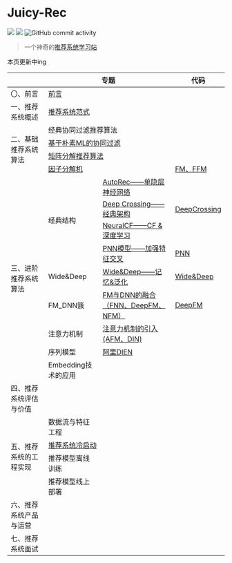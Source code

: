 # Juicy-Rec

<div>
<img src="https://img.shields.io/badge/python-3.7-brightgreen">
<img src="https://img.shields.io/badge/pytorch-1.11-brightgreen">
<img alt="GitHub commit activity" src="https://img.shields.io/github/commit-activity/m/zjycp/juicy-rec">
</div>


> 一个神奇的[推荐系统学习站](https://juicy-rec.emx6.com)



本页更新中ing

<table>
<thead>
  <tr>
    <th></th>
    <th colspan="2">专题</th>
    <th>代码</th>
  </tr>
</thead>
<tbody>
  <tr>
    <td>〇、前言</td>
    <td colspan="2"><a href="https://juicy-rec.emx6.com/#/README">前言</a></td>
    <td></td>
  </tr>
  <tr>
    <td>一、推荐系统概述</td>
    <td colspan="2"><a href="https://juicy-rec.emx6.com/#/%E6%8E%A8%E8%8D%90%E7%B3%BB%E7%BB%9F%E6%A6%82%E8%BF%B0/%E6%8E%A8%E8%8D%90%E7%B3%BB%E7%BB%9F%E8%8C%83%E5%BC%8F">推荐系统范式</a></td>
    <td></td>
  </tr>
  <tr>
    <td rowspan="4">二、基础推荐系统算法</td>
    <td colspan="2">经典协同过滤推荐算法</td>
    <td></td>
  </tr>
  <tr>
    <td colspan="2"><a href="https://juicy-rec.emx6.com/#/%E6%8E%A8%E8%8D%90%E7%B3%BB%E7%BB%9F%E5%9F%BA%E7%A1%80%E7%AE%97%E6%B3%95/%E5%9F%BA%E4%BA%8E%E6%9C%B4%E7%B4%A0ML%E7%9A%84%E5%8D%8F%E5%90%8C%E8%BF%87%E6%BB%A4">基于朴素ML的协同过滤</a></td>
    <td></td>
  </tr>
  <tr>
    <td colspan="2"><a href="https://juicy-rec.emx6.com/#/%E6%8E%A8%E8%8D%90%E7%B3%BB%E7%BB%9F%E5%9F%BA%E7%A1%80%E7%AE%97%E6%B3%95/%E7%9F%A9%E9%98%B5%E5%88%86%E8%A7%A3%E6%8E%A8%E8%8D%90%E7%AE%97%E6%B3%95">矩阵分解推荐算法</a></td>
    <td></td>
  </tr>
  <tr>
    <td colspan="2"><a href="https://juicy-rec.emx6.com/#/%E6%8E%A8%E8%8D%90%E7%B3%BB%E7%BB%9F%E5%9F%BA%E7%A1%80%E7%AE%97%E6%B3%95/%E5%9B%A0%E5%AD%90%E5%88%86%E8%A7%A3%E6%9C%BA">因子分解机</a></td>
    <td><a href="https://github.com/ZJYCP/juicy-rec/tree/main/code/FM">FM、FFM</a></td>
  </tr>
  <tr>
    <td rowspan="9">三、进阶推荐系统算法</td>
    <td rowspan="4">经典结构</td>
    <td><a href="https://juicy-rec.emx6.com/#/%E6%B7%B1%E5%BA%A6%E5%AD%A6%E4%B9%A0%E6%8E%A8%E8%8D%90%E7%AE%97%E6%B3%95/AutoRec">AutoRec——单隐层神经网络</a></td>
    <td></td>
  </tr>
  <tr>
    <td><a href="https://juicy-rec.emx6.com/#/%E6%B7%B1%E5%BA%A6%E5%AD%A6%E4%B9%A0%E6%8E%A8%E8%8D%90%E7%AE%97%E6%B3%95/Deep_Crossing">Deep Crossing——经典架构</a></td>
    <td><a href="https://github.com/ZJYCP/juicy-rec/tree/main/code/DeepCrossing">DeepCrossing</a></td>
  </tr>
  <tr>
    <td><a href="https://juicy-rec.emx6.com/#/%E5%BA%A6%E5%AD%A6%E4%B9%A0%E6%8E%A8%E8%8D%90%E7%AE%97%E6%B3%95/NeuralCF">NeuralCF——CF &amp; 深度学习</a></td>
    <td></td>
  </tr>
  <tr>
    <td><a href="https://juicy-rec.emx6.com/#/%E6%B7%B1%E5%BA%A6%E5%AD%A6%E4%B9%A0%E6%8E%A8%E8%8D%90%E7%AE%97%E6%B3%95/PNN">PNN模型——加强特征交叉</a></td>
    <td><a href="https://github.com/ZJYCP/juicy-rec/tree/main/code/PNN">PNN</a></td>
  </tr>
  <tr>
    <td>Wide&amp;Deep</td>
    <td><a href="https://juicy-rec.emx6.com/#/%E6%B7%B1%E5%BA%A6%E5%AD%A6%E4%B9%A0%E6%8E%A8%E8%8D%90%E7%AE%97%E6%B3%95/Wide&Deep">Wide&amp;Deep——记忆&amp;泛化</a></td>
    <td><a href="https://github.com/ZJYCP/juicy-rec/tree/main/code/WideDeep">Wide&amp;Deep</a></td>
  </tr>
  <tr>
    <td>FM_DNN簇</td>
    <td><a href="https://juicy-rec.emx6.com/#/%E6%B7%B1%E5%BA%A6%E5%AD%A6%E4%B9%A0%E6%8E%A8%E8%8D%90%E7%AE%97%E6%B3%95/FM_Deep">FM与DNN的融合（FNN、DeepFM、NFM）</a></td>
    <td><a href="https://github.com/ZJYCP/juicy-rec/tree/main/code/DeepFM">DeepFM</a></td>
  </tr>
  <tr>
    <td>注意力机制</td>
    <td><a href="https://juicy-rec.emx6.com/#/%E6%B7%B1%E5%BA%A6%E5%AD%A6%E4%B9%A0%E6%8E%A8%E8%8D%90%E7%AE%97%E6%B3%95/Attention">注意力机制的引入(AFM、DIN)</a></td>
    <td></td>
  </tr>
  <tr>
    <td>序列模型</td>
    <td><a href="https://juicy-rec.emx6.com/#/%E6%B7%B1%E5%BA%A6%E5%AD%A6%E4%B9%A0%E6%8E%A8%E8%8D%90%E7%AE%97%E6%B3%95/DIEN">阿里DIEN</a></td>
    <td></td>
  </tr>
  <tr>
    <td>Embedding技术的应用</td>
    <td></td>
    <td></td>
  </tr>
  <tr>
    <td>四、推荐系统评估与价值</td>
    <td></td>
    <td></td>
    <td></td>
  </tr>
  <tr>
    <td rowspan="4">五、推荐系统的工程实现</td>
    <td>数据流与特征工程</td>
    <td></td>
    <td></td>
  </tr>
  <tr>
    <td colspan="2"><a href="https://juicy-rec.emx6.com/#/%E6%8E%A8%E8%8D%90%E7%B3%BB%E7%BB%9F%E7%9A%84%E5%B7%A5%E7%A8%8B%E5%AE%9E%E7%8E%B0/%E6%8E%A8%E8%8D%90%E7%B3%BB%E7%BB%9F%E5%86%B7%E5%90%AF%E5%8A%A8">推荐系统冷启动</a></td>
    <td></td>
  </tr>
  <tr>
    <td>推荐模型离线训练</td>
    <td></td>
    <td></td>
  </tr>
  <tr>
    <td>推荐模型线上部署</td>
    <td></td>
    <td></td>
  </tr>
  <tr>
    <td>六、推荐系统产品与运营</td>
    <td></td>
    <td></td>
    <td></td>
  </tr>
  <tr>
    <td>七、推荐系统面试</td>
    <td></td>
    <td></td>
    <td></td>
  </tr>
</tbody>
</table>
